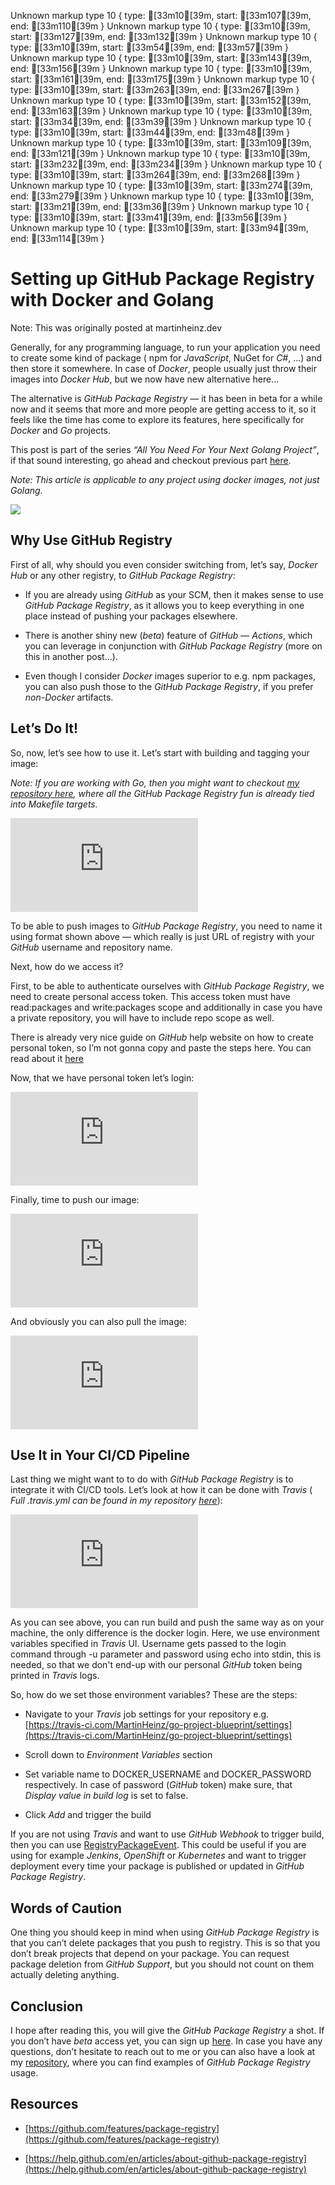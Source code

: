 Unknown markup type 10 { type: [33m10[39m, start: [33m107[39m, end: [33m110[39m }
Unknown markup type 10 { type: [33m10[39m, start: [33m127[39m, end: [33m132[39m }
Unknown markup type 10 { type: [33m10[39m, start: [33m54[39m, end: [33m57[39m }
Unknown markup type 10 { type: [33m10[39m, start: [33m143[39m, end: [33m156[39m }
Unknown markup type 10 { type: [33m10[39m, start: [33m161[39m, end: [33m175[39m }
Unknown markup type 10 { type: [33m10[39m, start: [33m263[39m, end: [33m267[39m }
Unknown markup type 10 { type: [33m10[39m, start: [33m152[39m, end: [33m163[39m }
Unknown markup type 10 { type: [33m10[39m, start: [33m34[39m, end: [33m39[39m }
Unknown markup type 10 { type: [33m10[39m, start: [33m44[39m, end: [33m48[39m }
Unknown markup type 10 { type: [33m10[39m, start: [33m109[39m, end: [33m121[39m }
Unknown markup type 10 { type: [33m10[39m, start: [33m232[39m, end: [33m234[39m }
Unknown markup type 10 { type: [33m10[39m, start: [33m264[39m, end: [33m268[39m }
Unknown markup type 10 { type: [33m10[39m, start: [33m274[39m, end: [33m279[39m }
Unknown markup type 10 { type: [33m10[39m, start: [33m21[39m, end: [33m36[39m }
Unknown markup type 10 { type: [33m10[39m, start: [33m41[39m, end: [33m56[39m }
Unknown markup type 10 { type: [33m10[39m, start: [33m94[39m, end: [33m114[39m }

# Setting up GitHub Package Registry with Docker and Golang

Note: This was originally posted at martinheinz.dev

Generally, for any programming language, to run your application you need to create some kind of package ( npm for *JavaScript*, NuGet for *C#*, ...) and then store it somewhere. In case of *Docker*, people usually just throw their images into *Docker Hub*, but we now have new alternative here...

The alternative is *GitHub Package Registry* — it has been in beta for a while now and it seems that more and more people are getting access to it, so it feels like the time has come to explore its features, here specifically for *Docker* and *Go* projects.

This post is part of the series *“All You Need For Your Next Golang Project”*, if that sound interesting, go ahead and checkout previous part [here](https://gist.github.com/MartinHeinz/134729d0d26ca88b5afb23961759de6e).

*Note: This article is applicable to any project using docker images, not just Golang.*

![](https://cdn-images-1.medium.com/max/2406/1*-Wpfv7kBoBBCb94EWKm8AQ.png)

## Why Use GitHub Registry

First of all, why should you even consider switching from, let’s say, *Docker Hub* or any other registry, to *GitHub Package Registry*:

* If you are already using *GitHub* as your SCM, then it makes sense to use *GitHub Package Registry*, as it allows you to keep everything in one place instead of pushing your packages elsewhere.

* There is another shiny new (*beta*) feature of *GitHub* — *Actions*, which you can leverage in conjunction with *GitHub Package Registry* (more on this in another post…).

* Even though I consider *Docker* images superior to e.g. npm packages, you can also push those to the *GitHub Package Registry*, if you prefer *non-Docker* artifacts.

## Let’s Do It!

So, now, let’s see how to use it. Let’s start with building and tagging your image:

*Note: If you are working with Go, then you might want to checkout [my repository here](https://github.com/MartinHeinz/go-project-blueprint), where all the GitHub Package Registry fun is already tied into Makefile targets.*

<iframe src="https://medium.com/media/10f6472c14480c311a01f667b5e7d0cd" frameborder=0></iframe>

To be able to push images to *GitHub Package Registry*, you need to name it using format shown above — which really is just URL of registry with your *GitHub* username and repository name.

Next, how do we access it?

First, to be able to authenticate ourselves with *GitHub Package Registry*, we need to create personal access token. This access token must have read:packages and write:packages scope and additionally in case you have a private repository, you will have to include repo scope as well.

There is already very nice guide on *GitHub* help website on how to create personal token, so I’m not gonna copy and paste the steps here. You can read about it [here](https://help.github.com/en/articles/creating-a-personal-access-token-for-the-command-line)

Now, that we have personal token let’s login:

<iframe src="https://medium.com/media/5f68434fdd8974cbf4deacd0588b43f4" frameborder=0></iframe>

Finally, time to push our image:

<iframe src="https://medium.com/media/9b09e709f5f0f9502989f13680c49648" frameborder=0></iframe>

And obviously you can also pull the image:

<iframe src="https://medium.com/media/543a67e529fffd180dc74385c3d89d6d" frameborder=0></iframe>

## Use It in Your CI/CD Pipeline

Last thing we might want to to do with *GitHub Package Registry* is to integrate it with CI/CD tools. Let’s look at how it can be done with *Travis* ( *Full .travis.yml can be found in my repository [here](https://github.com/MartinHeinz/go-project-blueprint/blob/master/.travis.yml)*):

<iframe src="https://medium.com/media/36dba30c46024c36c28a116b45f040f5" frameborder=0></iframe>

As you can see above, you can run build and push the same way as on your machine, the only difference is the docker login. Here, we use environment variables specified in *Travis* UI. Username gets passed to the login command through -u parameter and password using echo into stdin, this is needed, so that we don't end-up with our personal *GitHub* token being printed in *Travis* logs.

So, how do we set those environment variables? These are the steps:

* Navigate to your *Travis* job settings for your repository e.g. [https://travis-ci.com/MartinHeinz/go-project-blueprint/settings](https://travis-ci.com/MartinHeinz/go-project-blueprint/settings)

* Scroll down to *Environment Variables* section

* Set variable name to DOCKER_USERNAME and DOCKER_PASSWORD respectively. In case of password (*GitHub* token) make sure, that *Display value in build log* is set to false.

* Click *Add* and trigger the build

If you are not using *Travis* and want to use *GitHub Webhook* to trigger build, then you can use [RegistryPackageEvent](https://developer.github.com/v3/activity/events/types/#registrypackageevent). This could be useful if you are using for example *Jenkins*, *OpenShift* or *Kubernetes* and want to trigger deployment every time your package is published or updated in *GitHub Package Registry*.

## Words of Caution

One thing you should keep in mind when using *GitHub Package Registry* is that you can’t delete packages that you push to registry. This is so that you don’t break projects that depend on your package. You can request package deletion from *GitHub Support*, but you should not count on them actually deleting anything.

## Conclusion

I hope after reading this, you will give the *GitHub Package Registry* a shot. If you don’t have *beta* access yet, you can sign up [here](https://github.com/features/package-registry/signup). In case you have any questions, don’t hesitate to reach out to me or you can also have a look at my [repository](https://github.com/MartinHeinz/go-project-blueprint), where you can find examples of *GitHub Package Registry* usage.

## Resources

* [https://github.com/features/package-registry](https://github.com/features/package-registry)

* [https://help.github.com/en/articles/about-github-package-registry](https://help.github.com/en/articles/about-github-package-registry)

